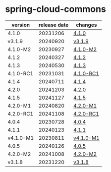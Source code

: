 # spring-cloud-commons

|  version  | release date |               changes                |
|-----------|--------------|--------------------------------------|
| 4.1.0     | 20231206     | [4.1.0](./4.1.0-20231206.md)         |
| v3.1.9    | 20240920     | [v3.1.9](./v3.1.9-20240920.md)       |
| 4.1.0-M2  | 20230927     | [4.1.0-M2](./4.1.0-M2-20230927.md)   |
| 4.1.2     | 20240327     | [4.1.2](./4.1.2-20240327.md)         |
| 4.1.3     | 20240530     | [4.1.3](./4.1.3-20240530.md)         |
| 4.1.0-RC1 | 20231031     | [4.1.0-RC1](./4.1.0-RC1-20231031.md) |
| 4.1.4     | 20240711     | [4.1.4](./4.1.4-20240711.md)         |
| 4.2.0     | 20241203     | [4.2.0](./4.2.0-20241203.md)         |
| 4.1.5     | 20241127     | [4.1.5](./4.1.5-20241127.md)         |
| 4.2.0-M1  | 20240820     | [4.2.0-M1](./4.2.0-M1-20240820.md)   |
| 4.2.0-RC1 | 20241108     | [4.2.0-RC1](./4.2.0-RC1-20241108.md) |
| 4.0.4     | 20230728     | [4.0.4](./4.0.4-20230728.md)         |
| 4.1.1     | 20240123     | [4.1.1](./4.1.1-20240123.md)         |
| v4.1.0-M1 | 20230811     | [v4.1.0-M1](./v4.1.0-M1-20230811.md) |
| 4.0.5     | 20240126     | [4.0.5](./4.0.5-20240126.md)         |
| 4.2.0-M2  | 20241008     | [4.2.0-M2](./4.2.0-M2-20241008.md)   |
| v3.1.8    | 20231220     | [v3.1.8](./v3.1.8-20231220.md)       |

